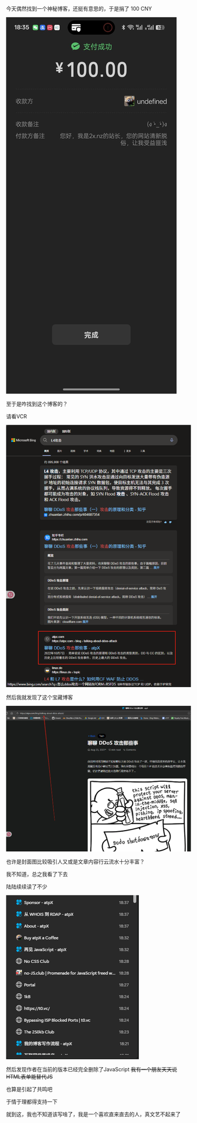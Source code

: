 
今天偶然找到一个神秘博客，还挺有意思的，于是捐了 100 CNY

![](../assets/images/2025-08-13-18-48-58-e042214c625c78682e337f4863bdcb20.jpg)

至于是咋找到这个博客的？

请看VCR

![](../assets/images/2025-08-13-18-50-12-image.png)

然后我就发现了这个宝藏博客

![](../assets/images/2025-08-13-18-50-48-image.png)

也许是封面图比较吸引人又或是文章内容行云流水十分丰富？

我不知道，总之我看了下去

陆陆续续读了不少

![](../assets/images/2025-08-13-18-51-51-image.png)

然后发现作者在当前的版本已经完全删除了JavaScript ~~我有一个朋友天天说HTML表单能替代JS~~

也算是引起了共鸣吧

于情于理都得支持一下

就到这，我也不知道该写啥了，我是一个喜欢直来直去的人，真文艺不起来了

